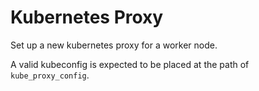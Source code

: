 # Kubernetes Proxy

Set up a new kubernetes proxy for a worker node.

A valid kubeconfig is expected to be placed at the path of `kube_proxy_config`.

